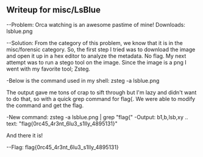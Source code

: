 ## Writeup for misc/LsBlue ##


--Problem:
Orca watching is an awesome pastime of mine!
Downloads: lsblue.png


--Solution:
From the category of this problem, we know that it is in the misc/forensic category. So, the first step I tried was to download the image and open it up in a hex editor to analyze the metadata. No flag. My next attempt was to run a stego tool on the image. Since the image is a png I went with my favorite tool; Zsteg. 

-Below is the command used in my shell: zsteg -a lsblue.png

The output gave me tons of crap to sift through but I'm lazy and didn't want to do that, so with a quick grep command for flag{. We were able to modify the command and get the flag.

-New command: zsteg -a lsblue.png | grep "flag{"
-Output: b1,b,lsb,xy         .. text: "flag{0rc45_4r3nt_6lu3_s1lly_4895131}"

And there it is!

--Flag: flag{0rc45_4r3nt_6lu3_s1lly_4895131}
